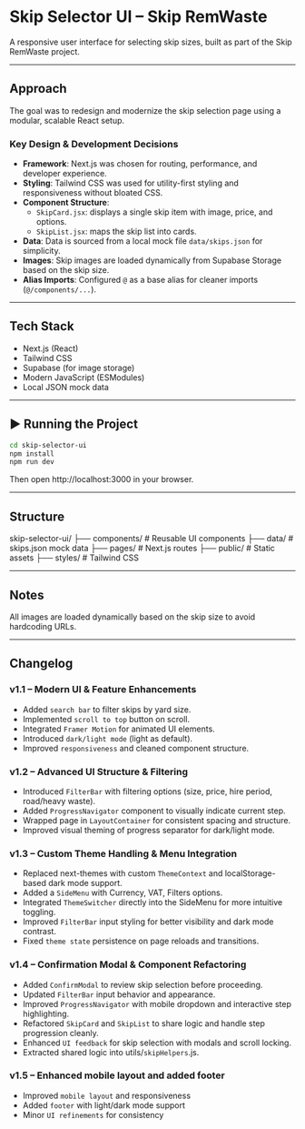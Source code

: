 # Skip Selector UI – Skip RemWaste

A responsive user interface for selecting skip sizes, built as part of the Skip RemWaste project.

---

## Approach

The goal was to redesign and modernize the skip selection page using a modular, scalable React setup.

### Key Design & Development Decisions

- **Framework**: Next.js was chosen for routing, performance, and developer experience.
- **Styling**: Tailwind CSS was used for utility-first styling and responsiveness without bloated CSS.
- **Component Structure**:
  - `SkipCard.jsx`: displays a single skip item with image, price, and options.
  - `SkipList.jsx`: maps the skip list into cards.
- **Data**: Data is sourced from a local mock file `data/skips.json` for simplicity.
- **Images**: Skip images are loaded dynamically from Supabase Storage based on the skip size.
- **Alias Imports**: Configured `@` as a base alias for cleaner imports (`@/components/...`).

---

## Tech Stack

- Next.js (React)
- Tailwind CSS
- Supabase (for image storage)
- Modern JavaScript (ESModules)
- Local JSON mock data

---

## ▶️ Running the Project

```bash
cd skip-selector-ui
npm install
npm run dev
```
Then open http://localhost:3000 in your browser.

---

## Structure

skip-selector-ui/
├── components/        # Reusable UI components
├── data/              # skips.json mock data
├── pages/             # Next.js routes
├── public/            # Static assets
├── styles/            # Tailwind CSS

---

## Notes

All images are loaded dynamically based on the skip size to avoid hardcoding URLs.

---

## Changelog

### v1.1 – Modern UI & Feature Enhancements
- Added `search bar` to filter skips by yard size.
- Implemented `scroll to top` button on scroll.
- Integrated `Framer Motion` for animated UI elements.
- Introduced `dark/light mode` (light as default).
- Improved `responsiveness` and cleaned component structure.

### v1.2 – Advanced UI Structure & Filtering
- Introduced `FilterBar` with filtering options (size, price, hire period, road/heavy waste).
- Added `ProgressNavigator` component to visually indicate current step.
- Wrapped page in `LayoutContainer` for consistent spacing and structure.
- Improved visual theming of progress separator for dark/light mode.

### v1.3 – Custom Theme Handling & Menu Integration
- Replaced next-themes with custom `ThemeContext` and localStorage-based dark mode support.
- Added a `SideMenu` with Currency, VAT, Filters options.
- Integrated `ThemeSwitcher` directly into the SideMenu for more intuitive toggling.
- Improved `FilterBar` input styling for better visibility and dark mode contrast.
- Fixed `theme state` persistence on page reloads and transitions.

### v1.4 – Confirmation Modal & Component Refactoring
- Added `ConfirmModal` to review skip selection before proceeding.
- Updated `FilterBar` input behavior and appearance.
- Improved `ProgressNavigator` with mobile dropdown and interactive step highlighting.
- Refactored `SkipCard` and `SkipList` to share logic and handle step progression cleanly.
- Enhanced `UI feedback` for skip selection with modals and scroll locking.
- Extracted shared logic into utils/`skipHelpers`.js.

### v1.5 – Enhanced mobile layout and added footer
- Improved `mobile layout` and responsiveness
- Added `footer` with light/dark mode support
- Minor `UI refinements` for consistency
